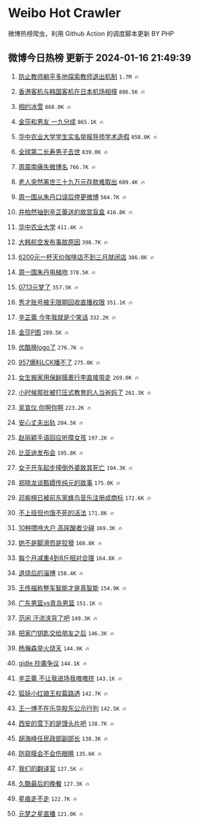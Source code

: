 # Weibo Hot Crawler 



微博热榜爬虫，利用 Github Action 的调度脚本更新 BY PHP 


## 微博今日热榜 更新于 2024-01-16 21:49:39 
1. [防止教师躺平多地探索教师退出机制](https://s.weibo.com/weibo?q=%23%E9%98%B2%E6%AD%A2%E6%95%99%E5%B8%88%E8%BA%BA%E5%B9%B3%E5%A4%9A%E5%9C%B0%E6%8E%A2%E7%B4%A2%E6%95%99%E5%B8%88%E9%80%80%E5%87%BA%E6%9C%BA%E5%88%B6%23&t=31&band_rank=1&Refer=top) `1.7M 🔥` 

1. [香港客机与韩国客机在日本机场相撞](https://s.weibo.com/weibo?q=%23%E9%A6%99%E6%B8%AF%E5%AE%A2%E6%9C%BA%E4%B8%8E%E9%9F%A9%E5%9B%BD%E5%AE%A2%E6%9C%BA%E5%9C%A8%E6%97%A5%E6%9C%AC%E6%9C%BA%E5%9C%BA%E7%9B%B8%E6%92%9E%23&t=31&band_rank=2&Refer=top) `886.5K 🔥` 

1. [相约冰雪](https://s.weibo.com/weibo?q=%23%E7%9B%B8%E7%BA%A6%E5%86%B0%E9%9B%AA%23&t=31&band_rank=3&Refer=top) `868.0K 🔥` 

1. [金莎和男友 一九分成](https://s.weibo.com/weibo?q=%E9%87%91%E8%8E%8E%E5%92%8C%E7%94%B7%E5%8F%8B%20%E4%B8%80%E4%B9%9D%E5%88%86%E6%88%90&t=31&band_rank=4&Refer=top) `865.1K 🔥` 

1. [华中农业大学学生实名举报导师学术造假](https://s.weibo.com/weibo?q=%23%E5%8D%8E%E4%B8%AD%E5%86%9C%E4%B8%9A%E5%A4%A7%E5%AD%A6%E5%AD%A6%E7%94%9F%E5%AE%9E%E5%90%8D%E4%B8%BE%E6%8A%A5%E5%AF%BC%E5%B8%88%E5%AD%A6%E6%9C%AF%E9%80%A0%E5%81%87%23&t=31&band_rank=5&Refer=top) `858.0K 🔥` 

1. [全球第二长寿男子去世](https://s.weibo.com/weibo?q=%23%E5%85%A8%E7%90%83%E7%AC%AC%E4%BA%8C%E9%95%BF%E5%AF%BF%E7%94%B7%E5%AD%90%E5%8E%BB%E4%B8%96%23&t=31&band_rank=6&Refer=top) `839.0K 🔥` 

1. [周震南痛失微博名](https://s.weibo.com/weibo?q=%E5%91%A8%E9%9C%87%E5%8D%97%E7%97%9B%E5%A4%B1%E5%BE%AE%E5%8D%9A%E5%90%8D&t=31&band_rank=7&Refer=top) `766.7K 🔥` 

1. [老人突然离世三十九万元存款难取出](https://s.weibo.com/weibo?q=%23%E8%80%81%E4%BA%BA%E7%AA%81%E7%84%B6%E7%A6%BB%E4%B8%96%E4%B8%89%E5%8D%81%E4%B9%9D%E4%B8%87%E5%85%83%E5%AD%98%E6%AC%BE%E9%9A%BE%E5%8F%96%E5%87%BA%23&t=31&band_rank=8&Refer=top) `609.4K 🔥` 

1. [周一围从朱丹口误后停更微博](https://s.weibo.com/weibo?q=%23%E5%91%A8%E4%B8%80%E5%9B%B4%E4%BB%8E%E6%9C%B1%E4%B8%B9%E5%8F%A3%E8%AF%AF%E5%90%8E%E5%81%9C%E6%9B%B4%E5%BE%AE%E5%8D%9A%23&t=31&band_rank=9&Refer=top) `564.7K 🔥` 

1. [井柏然抽到辛芷蕾送的故宫盲盒](https://s.weibo.com/weibo?q=%23%E4%BA%95%E6%9F%8F%E7%84%B6%E6%8A%BD%E5%88%B0%E8%BE%9B%E8%8A%B7%E8%95%BE%E9%80%81%E7%9A%84%E6%95%85%E5%AE%AB%E7%9B%B2%E7%9B%92%23&t=31&band_rank=10&Refer=top) `416.8K 🔥` 

1. [华中农业大学](https://s.weibo.com/weibo?q=%E5%8D%8E%E4%B8%AD%E5%86%9C%E4%B8%9A%E5%A4%A7%E5%AD%A6&t=31&band_rank=11&Refer=top) `411.4K 🔥` 

1. [大韩航空发布事故原因](https://s.weibo.com/weibo?q=%23%E5%A4%A7%E9%9F%A9%E8%88%AA%E7%A9%BA%E5%8F%91%E5%B8%83%E4%BA%8B%E6%95%85%E5%8E%9F%E5%9B%A0%23&t=31&band_rank=12&Refer=top) `398.7K 🔥` 

1. [6200元一杯天价咖啡店不到三月就闭店](https://s.weibo.com/weibo?q=%236200%E5%85%83%E4%B8%80%E6%9D%AF%E5%A4%A9%E4%BB%B7%E5%92%96%E5%95%A1%E5%BA%97%E4%B8%8D%E5%88%B0%E4%B8%89%E6%9C%88%E5%B0%B1%E9%97%AD%E5%BA%97%23&t=31&band_rank=13&Refer=top) `386.0K 🔥` 

1. [周一围朱丹电梯吻](https://s.weibo.com/weibo?q=%E5%91%A8%E4%B8%80%E5%9B%B4%E6%9C%B1%E4%B8%B9%E7%94%B5%E6%A2%AF%E5%90%BB&t=31&band_rank=14&Refer=top) `378.5K 🔥` 

1. [0713元梦了](https://s.weibo.com/weibo?q=%230713%E5%85%83%E6%A2%A6%E4%BA%86%23&t=31&band_rank=15&Refer=top) `357.5K 🔥` 

1. [秀才账号被无限期回收直播权限](https://s.weibo.com/weibo?q=%23%E7%A7%80%E6%89%8D%E8%B4%A6%E5%8F%B7%E8%A2%AB%E6%97%A0%E9%99%90%E6%9C%9F%E5%9B%9E%E6%94%B6%E7%9B%B4%E6%92%AD%E6%9D%83%E9%99%90%23&t=31&band_rank=16&Refer=top) `351.1K 🔥` 

1. [辛芷蕾 今年我就是个笑话](https://s.weibo.com/weibo?q=%E8%BE%9B%E8%8A%B7%E8%95%BE%20%E4%BB%8A%E5%B9%B4%E6%88%91%E5%B0%B1%E6%98%AF%E4%B8%AA%E7%AC%91%E8%AF%9D&t=31&band_rank=17&Refer=top) `332.2K 🔥` 

1. [金莎P图](https://s.weibo.com/weibo?q=%23%E9%87%91%E8%8E%8EP%E5%9B%BE%23&t=31&band_rank=18&Refer=top) `289.5K 🔥` 

1. [优酷换logo了](https://s.weibo.com/weibo?q=%23%E4%BC%98%E9%85%B7%E6%8D%A2logo%E4%BA%86%23&t=31&band_rank=19&Refer=top) `276.7K 🔥` 

1. [957爆料LCK播不了](https://s.weibo.com/weibo?q=%23957%E7%88%86%E6%96%99LCK%E6%92%AD%E4%B8%8D%E4%BA%86%23&t=31&band_rank=20&Refer=top) `275.0K 🔥` 

1. [女生搬家用保鲜膜裹行李直接带走](https://s.weibo.com/weibo?q=%23%E5%A5%B3%E7%94%9F%E6%90%AC%E5%AE%B6%E7%94%A8%E4%BF%9D%E9%B2%9C%E8%86%9C%E8%A3%B9%E8%A1%8C%E6%9D%8E%E7%9B%B4%E6%8E%A5%E5%B8%A6%E8%B5%B0%23&t=31&band_rank=21&Refer=top) `269.0K 🔥` 

1. [小时候那批被打压式教育的人当爸妈了](https://s.weibo.com/weibo?q=%E5%B0%8F%E6%97%B6%E5%80%99%E9%82%A3%E6%89%B9%E8%A2%AB%E6%89%93%E5%8E%8B%E5%BC%8F%E6%95%99%E8%82%B2%E7%9A%84%E4%BA%BA%E5%BD%93%E7%88%B8%E5%A6%88%E4%BA%86&t=31&band_rank=22&Refer=top) `261.3K 🔥` 

1. [吴宣仪 你啊你啊](https://s.weibo.com/weibo?q=%E5%90%B4%E5%AE%A3%E4%BB%AA%20%E4%BD%A0%E5%95%8A%E4%BD%A0%E5%95%8A&t=31&band_rank=23&Refer=top) `223.2K 🔥` 

1. [安心丈夫出轨](https://s.weibo.com/weibo?q=%23%E5%AE%89%E5%BF%83%E4%B8%88%E5%A4%AB%E5%87%BA%E8%BD%A8%23&t=31&band_rank=24&Refer=top) `204.5K 🔥` 

1. [赵丽颖手语回应听障女孩](https://s.weibo.com/weibo?q=%E8%B5%B5%E4%B8%BD%E9%A2%96%E6%89%8B%E8%AF%AD%E5%9B%9E%E5%BA%94%E5%90%AC%E9%9A%9C%E5%A5%B3%E5%AD%A9&t=31&band_rank=25&Refer=top) `197.2K 🔥` 

1. [比亚迪发布会](https://s.weibo.com/weibo?q=%E6%AF%94%E4%BA%9A%E8%BF%AA%E5%8F%91%E5%B8%83%E4%BC%9A&t=31&band_rank=26&Refer=top) `195.8K 🔥` 

1. [女子开车起步撞倒外婆致其死亡](https://s.weibo.com/weibo?q=%23%E5%A5%B3%E5%AD%90%E5%BC%80%E8%BD%A6%E8%B5%B7%E6%AD%A5%E6%92%9E%E5%80%92%E5%A4%96%E5%A9%86%E8%87%B4%E5%85%B6%E6%AD%BB%E4%BA%A1%23&t=31&band_rank=27&Refer=top) `194.3K 🔥` 

1. [郑晓龙谈甄嬛传纯元的故事](https://s.weibo.com/weibo?q=%23%E9%83%91%E6%99%93%E9%BE%99%E8%B0%88%E7%94%84%E5%AC%9B%E4%BC%A0%E7%BA%AF%E5%85%83%E7%9A%84%E6%95%85%E4%BA%8B%23&t=31&band_rank=28&Refer=top) `175.0K 🔥` 

1. [邓紫棋已被前东家蜂鸟音乐注册成商标](https://s.weibo.com/weibo?q=%23%E9%82%93%E7%B4%AB%E6%A3%8B%E5%B7%B2%E8%A2%AB%E5%89%8D%E4%B8%9C%E5%AE%B6%E8%9C%82%E9%B8%9F%E9%9F%B3%E4%B9%90%E6%B3%A8%E5%86%8C%E6%88%90%E5%95%86%E6%A0%87%23&t=31&band_rank=29&Refer=top) `172.6K 🔥` 

1. [不上班但也饿不死的活法](https://s.weibo.com/weibo?q=%E4%B8%8D%E4%B8%8A%E7%8F%AD%E4%BD%86%E4%B9%9F%E9%A5%BF%E4%B8%8D%E6%AD%BB%E7%9A%84%E6%B4%BB%E6%B3%95&t=31&band_rank=30&Refer=top) `171.8K 🔥` 

1. [10种嘌呤大户 高尿酸者少碰](https://s.weibo.com/weibo?q=10%E7%A7%8D%E5%98%8C%E5%91%A4%E5%A4%A7%E6%88%B7%20%E9%AB%98%E5%B0%BF%E9%85%B8%E8%80%85%E5%B0%91%E7%A2%B0&t=31&band_rank=31&Refer=top) `169.3K 🔥` 

1. [她不是脚滑而是狡猾](https://s.weibo.com/weibo?q=%E5%A5%B9%E4%B8%8D%E6%98%AF%E8%84%9A%E6%BB%91%E8%80%8C%E6%98%AF%E7%8B%A1%E7%8C%BE&t=31&band_rank=32&Refer=top) `168.8K 🔥` 

1. [每个月减重4到8斤相对合理](https://s.weibo.com/weibo?q=%23%E6%AF%8F%E4%B8%AA%E6%9C%88%E5%87%8F%E9%87%8D4%E5%88%B08%E6%96%A4%E7%9B%B8%E5%AF%B9%E5%90%88%E7%90%86%23&t=31&band_rank=33&Refer=top) `164.8K 🔥` 

1. [退烧后的淄博](https://s.weibo.com/weibo?q=%23%E9%80%80%E7%83%A7%E5%90%8E%E7%9A%84%E6%B7%84%E5%8D%9A%23&t=31&band_rank=34&Refer=top) `158.4K 🔥` 

1. [王传福称整车智能才是真智能](https://s.weibo.com/weibo?q=%23%E7%8E%8B%E4%BC%A0%E7%A6%8F%E7%A7%B0%E6%95%B4%E8%BD%A6%E6%99%BA%E8%83%BD%E6%89%8D%E6%98%AF%E7%9C%9F%E6%99%BA%E8%83%BD%23&t=31&band_rank=35&Refer=top) `154.9K 🔥` 

1. [广东男篮vs青岛男篮](https://s.weibo.com/weibo?q=%23%E5%B9%BF%E4%B8%9C%E7%94%B7%E7%AF%AEvs%E9%9D%92%E5%B2%9B%E7%94%B7%E7%AF%AE%23&t=31&band_rank=36&Refer=top) `151.1K 🔥` 

1. [范闲 汗流浃背了吧](https://s.weibo.com/weibo?q=%E8%8C%83%E9%97%B2%20%E6%B1%97%E6%B5%81%E6%B5%83%E8%83%8C%E4%BA%86%E5%90%A7&t=31&band_rank=37&Refer=top) `149.3K 🔥` 

1. [把家门钥匙交给朋友之后](https://s.weibo.com/weibo?q=%E6%8A%8A%E5%AE%B6%E9%97%A8%E9%92%A5%E5%8C%99%E4%BA%A4%E7%BB%99%E6%9C%8B%E5%8F%8B%E4%B9%8B%E5%90%8E&t=31&band_rank=38&Refer=top) `146.3K 🔥` 

1. [杨瀚森举火烧天](https://s.weibo.com/weibo?q=%23%E6%9D%A8%E7%80%9A%E6%A3%AE%E4%B8%BE%E7%81%AB%E7%83%A7%E5%A4%A9%23&t=31&band_rank=39&Refer=top) `144.9K 🔥` 

1. [gidle 抄袭争议](https://s.weibo.com/weibo?q=gidle%20%E6%8A%84%E8%A2%AD%E4%BA%89%E8%AE%AE&t=31&band_rank=40&Refer=top) `144.1K 🔥` 

1. [辛芷蕾 不让我进场我嗷嗷挤](https://s.weibo.com/weibo?q=%E8%BE%9B%E8%8A%B7%E8%95%BE%20%E4%B8%8D%E8%AE%A9%E6%88%91%E8%BF%9B%E5%9C%BA%E6%88%91%E5%97%B7%E5%97%B7%E6%8C%A4&t=31&band_rank=41&Refer=top) `143.1K 🔥` 

1. [狐妖小红娘王权篇路透](https://s.weibo.com/weibo?q=%E7%8B%90%E5%A6%96%E5%B0%8F%E7%BA%A2%E5%A8%98%E7%8E%8B%E6%9D%83%E7%AF%87%E8%B7%AF%E9%80%8F&t=31&band_rank=42&Refer=top) `142.7K 🔥` 

1. [王一博不在乐华股东公示行列](https://s.weibo.com/weibo?q=%23%E7%8E%8B%E4%B8%80%E5%8D%9A%E4%B8%8D%E5%9C%A8%E4%B9%90%E5%8D%8E%E8%82%A1%E4%B8%9C%E5%85%AC%E7%A4%BA%E8%A1%8C%E5%88%97%23&t=31&band_rank=43&Refer=top) `142.5K 🔥` 

1. [西安的雪下的是馒头片吧](https://s.weibo.com/weibo?q=%23%E8%A5%BF%E5%AE%89%E7%9A%84%E9%9B%AA%E4%B8%8B%E7%9A%84%E6%98%AF%E9%A6%92%E5%A4%B4%E7%89%87%E5%90%A7%23&t=31&band_rank=44&Refer=top) `138.7K 🔥` 

1. [胡海峰任民政部副部长](https://s.weibo.com/weibo?q=%23%E8%83%A1%E6%B5%B7%E5%B3%B0%E4%BB%BB%E6%B0%91%E6%94%BF%E9%83%A8%E5%89%AF%E9%83%A8%E9%95%BF%23&t=31&band_rank=45&Refer=top) `138.3K 🔥` 

1. [防窥膜会不会伤眼睛](https://s.weibo.com/weibo?q=%23%E9%98%B2%E7%AA%A5%E8%86%9C%E4%BC%9A%E4%B8%8D%E4%BC%9A%E4%BC%A4%E7%9C%BC%E7%9D%9B%23&t=31&band_rank=46&Refer=top) `135.6K 🔥` 

1. [我们的翻译官](https://s.weibo.com/weibo?q=%E6%88%91%E4%BB%AC%E7%9A%84%E7%BF%BB%E8%AF%91%E5%AE%98&t=31&band_rank=47&Refer=top) `127.5K 🔥` 

1. [久酷最后的晚餐](https://s.weibo.com/weibo?q=%23%E4%B9%85%E9%85%B7%E6%9C%80%E5%90%8E%E7%9A%84%E6%99%9A%E9%A4%90%23&t=31&band_rank=48&Refer=top) `127.3K 🔥` 

1. [星痕走不走](https://s.weibo.com/weibo?q=%E6%98%9F%E7%97%95%E8%B5%B0%E4%B8%8D%E8%B5%B0&t=31&band_rank=49&Refer=top) `122.7K 🔥` 

1. [元梦之星直播](https://s.weibo.com/weibo?q=%23%E5%85%83%E6%A2%A6%E4%B9%8B%E6%98%9F%E7%9B%B4%E6%92%AD%23&t=31&band_rank=50&Refer=top) `121.0K 🔥` 


